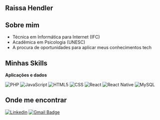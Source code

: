 ## Raissa Hendler

## Sobre mim

- Técnica em Informática para Internet (IFC)
- Acadêmica em Psicologia (UNESC)
- A procura de oportunidades para aplicar meus conhecimentos tech

## Minhas Skills

**Aplicações e dados**


![PHP](https://img.shields.io/badge/-PHP-333333?style=flat&logo=php)
![JavaScript](https://img.shields.io/badge/-JavaScript-333333?style=flat&logo=javascript)
![HTML5](https://img.shields.io/badge/-HTML5-333333?style=flat&logo=HTML5)
![CSS](https://img.shields.io/badge/-CSS-333333?style=flat&logo=CSS3&logoColor=1572B6)
![React](https://img.shields.io/badge/-React-333333?style=flat&logo=react)
![React Native](https://img.shields.io/badge/-React%20Native-333333?style=flat&logo=react)
![MySQL](https://img.shields.io/badge/-MySQL-333333?style=flat&logo=mysql)



## Onde me encontrar

[![Linkedin](https://img.shields.io/badge/-raissahendler-blue?style=flat-square&logo=Linkedin&logoColor=white&link=https://www.linkedin.com/in/raissa-hendler/)](https://www.linkedin.com/in/raissa-hendler/)
[![Gmail Badge](https://img.shields.io/badge/-raissa.hendler.felisberto@gmail.com-006bed?style=flat-square&logo=Gmail&logoColor=white&link=mailto:raissa.hendler.felisberto@gmail.com)](mailto:raissa.hendler.felisberto@gmail.com)
